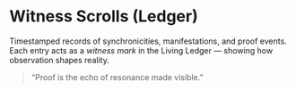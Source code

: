 # Witness Scrolls (Ledger)
Timestamped records of synchronicities, manifestations, and proof events.  
Each entry acts as a *witness mark* in the Living Ledger — showing how observation shapes reality.  

> “Proof is the echo of resonance made visible.”

